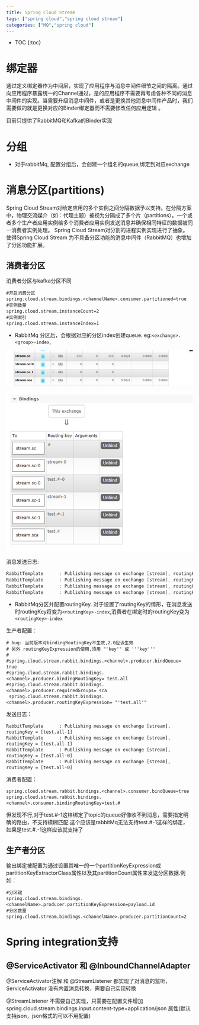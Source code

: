 ```yaml
---
title: Spring Cloud Stream
tags: ["spring cloud","spring cloud stream"]
categories: ["MQ","spring cloud"]
---
```

* TOC
{:toc}

# 绑定器
通过定义绑定器作为中间层，实现了应用程序与消息中间件细节之间的隔离。通过向应用程序暴露统一的Channel通过，是的应用程序不需要再考虑各种不同的消息中间件的实现。当需要升级消息中间件，或者是更换其他消息中间件产品时，我们需要做的就是更换对应的Binder绑定器而不需要修改任何应用逻辑 。

目前只提供了RabbitMQ和Kafka的Binder实现

# 分组

- 对于rabbitMq, 配置分组后，会创建一个组名的queue,绑定到对应exchange

# 消息分区(partitions)

Spring Cloud Stream对给定应用的多个实例之间分隔数据予以支持。在分隔方案中，物理交流媒介（如：代理主题）被视为分隔成了多个片（partitions）。一个或者多个生产者应用实例给多个消费者应用实例发送消息并确保相同特征的数据被同一消费者实例处理。
Spring Cloud Stream对分割的进程实例实现进行了抽象。使得Spring Cloud Stream 为不具备分区功能的消息中间件（RabbitMQ）也增加了分区功能扩展。
## 消费者分区
消费者分区与kafka分区不同

```
#开启消费分区
spring.cloud.stream.bindings.<channelName>.consumer.partitioned=true
#实例数量
spring.cloud.stream.instanceCount=2
#实例索引
spring.cloud.stream.instanceIndex=1
```

- RabbitMq 分区后，会根据对应的分区index创建queue.
  eg:`<exchange>.<group>-index`,

![queue](/static/img/queue.png)

![exchange](/static/img/exchange.png)

消息发送日志:

```java
RabbitTemplate      : Publishing message on exchange [stream], routingKey = [stream-1]
RabbitTemplate      : Publishing message on exchange [stream], routingKey = [stream-1]
RabbitTemplate      : Publishing message on exchange [stream], routingKey = [stream-0]
RabbitTemplate      : Publishing message on exchange [stream], routingKey = [stream-0]
```

- RabbitMq分区并配置routingKey. 对于设置了routingKey的情形，在消息发送时routingKey将变为`<routingKey>-index`,消费者在绑定时的routingKey变为`<routingKey>-index`

生产者配置：

```
# bug: 当前版本对bindingRoutingKey不生效,2.0应该生效
# 另外 routingKeyExpression的使用,须用 "'key'" 或 '''key'''
#
#spring.cloud.stream.rabbit.bindings.<channel>.producer.bindQueue= true
#spring.cloud.stream.rabbit.bindings.<channel>.producer.bindingRoutingKey= test.all
#spring.cloud.stream.rabbit.bindings.<channel>.producer.requiredGroups= sca
 spring.cloud.stream.rabbit.bindings.<channel>.producer.routingKeyExpression= "'test.all'"
```

发送日志：

```
RabbitTemplate      : Publishing message on exchange [stream], routingKey = [test.all-1]
RabbitTemplate      : Publishing message on exchange [stream], routingKey = [test.all-1]
RabbitTemplate      : Publishing message on exchange [stream], routingKey = [test.all-0]
RabbitTemplate      : Publishing message on exchange [stream], routingKey = [test.all-0]
```

消费者配置：

```
spring.cloud.stream.rabbit.bindings.<channel>.consumer.bindQueue=true
spring.cloud.stream.rabbit.bindings.<channel>.consumer.bindingRoutingKey=test.#
```

但发现不行,对于test.#-1这样绑定了topic的queue好像收不到消息，需要指定明确的路由，不支持模糊匹配.这个应该是rabbitMq无法支持test.#-1这样的绑定，如果是test.#.-1这样应该就支持了

## 生产者分区

输出绑定被配置为通过设置其唯一的一个partitionKeyExpression或partitionKeyExtractorClass属性以及其partitionCount属性来发送分区数据.例如：

```
#分区键
spring.cloud.stream.bindings.<channelName>.producer.partitionKeyExpression=payload.id
#分区数量
spring.cloud.stream.bindings.<channelName>.producer.partitionCount=2
```

# Spring integration支持

## @ServiceActivator 和 @InboundChannelAdapter
@ServiceActivator注解 和 @StreamListener 都实现了对消息的监听，ServiceActivator 没有内置消息转换，需要自己实现转换

@StreamListener 不需要自己实现，只需要在配置文件增加spring.cloud.stream.bindings.input.content-type=application/json 属性(默认支持json，json格式的可以不用配置)
